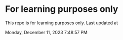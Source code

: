 # For learning purposes only
This repo is for learning purposes only.
Last updated at

Monday, December 11, 2023 7:48:57 PM

